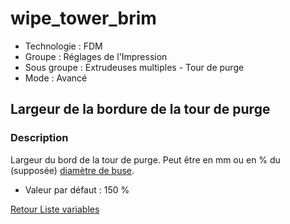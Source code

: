 # wipe_tower_brim

* Technologie : FDM
* Groupe : Réglages de l'Impression
* Sous groupe : Extrudeuses multiples - Tour de purge
* Mode : Avancé

## Largeur de la bordure de la tour de purge  

### Description

Largeur du bord de la tour de purge.
Peut être en mm ou en % du (supposée) [diamètre de buse](nozzle_diameter.md).

* Valeur par défaut : 150 %

[Retour Liste variables](variable_list.md)